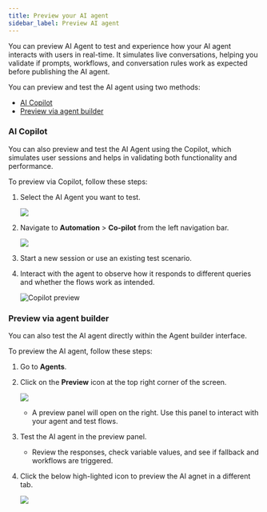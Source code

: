 ```yaml
---
title: Preview your AI agent   
sidebar_label: Preview AI agent
---
```




<!-- 
This section helps you tp define rules, access helpful resources, and preview how your bot responds in real time.

## Help section

Help section provides a sample structure that shows how a conversation should be designed. It includes examples of how to define start triggers and write prompts. This helps users understand how to structure conversations.

  <img src="https://cdn.yellowmessenger.com/assets/yellow-docs/keyboard.png" alt="drawing" width="80%"/>

**Key components of the Help section**:

 * **Start trigger sample**: Defines how a conversation begins. Example: "Book a flight" or "Check my order status".
 * **Prompt writing guide**: Provides a sample format for writing clear prompts. It shows how to ask users for input in a conversational and user-friendly way.
Example: "Please enter your flight booking ID to continue".
 * **Sample prompt structue**: Demonstrates how to organize the conversation steps. It displays written outline of how different prompts and responses should connect.
 * **Variable usage tips**: Explains how to use variables in prompts and responses to keep the conversation dynamic and personalized.
Example: Hi `{} var: user_name`, your last booking was for `{} var: destination`.

### Keyboard shortcuts

Help section displays specific shortcut keys to help users access actions and variables faster while designing conversations.
   <img src="https://cdn.yellowmessenger.com/assets/yellow-docs/keywboardshortcuts.png" alt="drawing" width="80%"/>
<br/>



### Define conversation rules at prompt level

Conversation rules guide how the AI agnet should behave based on user input at each prompt.

**Example: Flight booking**

Trip type prompt: "Would you like to book a one-way or round-trip flight?""

**Conversation rules that you define for the above prompt:**

  * If the user says "One-way", save it as the selected trip type and ask for the departure details.
  * If the user says "Round-trip", save it as the selected trip type and ask for both departure and return details.
  * If the user says something else, guide them to choose either "One-way" or "Round-trip".

   <img src="https://cdn.yellowmessenger.com/assets/yellow-docs/conversationrules.png" alt="drawing" width="80%"/>


-->


You can preview AI Agent to test and experience how your AI agent interacts with users in real-time. It simulates live conversations, helping you validate if prompts, workflows, and conversation rules work as expected before publishing the AI agent.

You can preview and test the AI agent using two methods:
* [AI Copilot](#ai-copilot)
* [Preview via agent builder](#preview-via-agent-builder)

### AI Copilot

You can also preview and test the AI Agent using the Copilot, which simulates user sessions and helps in validating both functionality and performance.

To preview via Copilot, follow these steps:

1. Select the AI Agent you want to test.

   ![](https://cdn.yellowmessenger.com/assets/yellow-docs/selectbot.png)

1. Navigate to **Automation** > **Co-pilot** from the left navigation bar.

   ![](https://cdn.yellowmessenger.com/assets/yellow-docs/copilot1.png)

2. Start a new session or use an existing test scenario.

3. Interact with the agent to observe how it responds to different queries and whether the flows work as intended.

   ![Copilot preview](/files/Copilotpreview.gif)

### Preview via agent builder

You can also test the AI agent directly within the Agent builder interface.

To preview the AI agent, follow these steps:

1. Go to **Agents**.

2. Click on the **Preview** icon at the top right corner of the screen.

   ![](https://cdn.yellowmessenger.com/assets/yellow-docs/previewagent.png)

    * A preview panel will open on the right. Use this panel to interact with your agent and test flows.

3. Test the AI agent in the preview panel.

   * Review the responses, check variable values, and see if fallback and workflows are triggered.

4. Click the below high-lighted icon to preview the AI agnet in a different tab.

   ![](https://cdn.yellowmessenger.com/assets/yellow-docs/preview.png)

